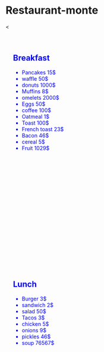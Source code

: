 # Restaurant-monte
<
<html lang="en-US">
<div style="width:400px; height:550px; padding:20px; color:blue; background-image:url(https://www.publicdomainpictures.net/pictures/300000/velka/breakfast-plate.jpg); background-repeat:repeat-y; margin-bottom:20px;">
   <h2>Breakfast</h2>
   <ul style="property: value;"> 
    <li>Pancakes 15$</li>
    <li>waffle 50$</li> 
    <li>donuts 1000$</li>
    <li>Muffins 8$</li>
    <li>omelets 2000$</li>
    <li>Eggs 50$</li>
    <li>coffee 100$</li>
    <li>Oatmeal 1$</li>
    <li>Toast 100$</li>
    <li>French toast 23$</li>
    <li>Bacon 46$</li>
    <li>cereal 5$</li> 
    <li>Fruit 1029$</li>
   </ul>
</div>
   <div  style="width:400px; height:550px; padding:20px; color:blue; background-image:url(https://encrypted-tbn0.gstatic.com/images?q=tbn:ANd9GcR7BICx0oE8QgtSCV1tTf_w2qKKMdlCR3SGmg&s); background-repeat:repeat-y; margin-bottom:20px;">
      <h2>Lunch</h2>
      <ul style="property: value;">
         <li>Burger 3$</li> 
         <li>sandwich 2$</li>
         <li>salad 50$</li>
         <li>Tacos 3$</li>
         <li>chicken 5$</li>
         <li>onions 9$</li>
         <li>pickles 46$</li>
         <li>soup 76567$</li>
      </ul>
   </div>
</html>
